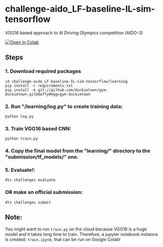 # challenge-aido_LF-baseline-IL-sim-tensorflow
VGG16 based approach to AI Driving Olympics competition (AIDO-3)

[![Open In Colab](https://colab.research.google.com/assets/colab-badge.svg)](https://colab.research.google.com/github/rizavelioglu/challenge-aido_LF-baseline-IL-sim-tensorflow/blob/daffy/learning/train.ipynb)

## Steps
### 1. Download required packages 
`cd challenge-aido_LF-baseline-IL-sim-tensorflow/learning` \
`pip install -r requirements.txt` \
`pip install -e git://github.com/duckietown/gym-duckietown.git@daffy#egg=gym-duckietown`

### 2. Run "/learning/log.py" to create training data:
`python log.py`

### 3. Train VGG16 based CNN:
`python train.py`

### 4. Copy the final model from the "learning/" directory to the "submission/tf_models/" one.

### 5. Evaluate!:
`dts challenges evaluate`

### OR make an official submission:
`dts challenges submit`


## Note:
You might want to run `train.py` on the cloud because VGG16 is a huge model and it takes long time to train. Therefore, a jupyter notebook instance is created: `train.ipynb`, that can be run on Google Colab!
